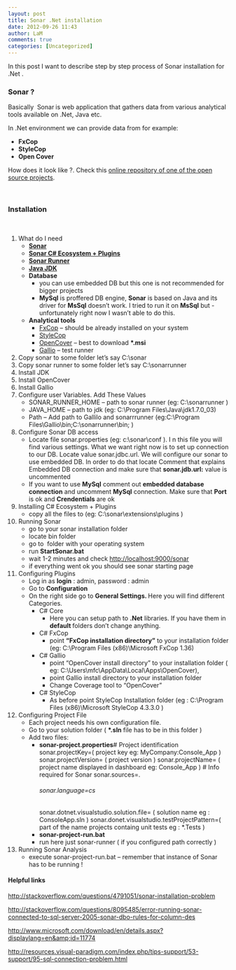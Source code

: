 ```yaml
---
layout: post
title: Sonar .Net installation
date: 2012-09-26 11:43
author: LaM
comments: true
categories: [Uncategorized]
---
```

In this post I want to describe step by step process of Sonar installation for .Net .
<h3>Sonar ?</h3>
Basically  Sonar<strong> </strong>is web application that gathers data from various analytical tools available on .Net, Java <strong></strong>etc.

In .Net environment we can provide data from for example:
<ul>
	<li><strong>FxCop </strong></li>
	<li><strong>StyleCop </strong></li>
	<li><strong>Open Cover </strong></li>
</ul>
How does it look like ?. Check this <a href="http://nemo.sonarsource.org/">online repository of one of the open source projects</a>.

&nbsp;
<h3>Installation</h3>
&nbsp;
<ol>
	<li>What do I need
<ul>
	<li><a href="http://www.sonarsource.org/downloads/"><strong>Sonar</strong></a><strong> </strong></li>
	<li><a href="http://docs.codehaus.org/download/attachments/201228384/CSharpPluginsEcosystem-1.4.zip?version=2&amp;modificationDate=1347376166648"><strong>Sonar C# Ecosystem + Plugins</strong></a></li>
	<li><a href="http://docs.codehaus.org/display/SONAR/Installing+and+Configuring+Sonar+Runner"><strong>Sonar Runner</strong></a></li>
	<li><a href="http://www.oracle.com/technetwork/java/javase/downloads/index.html"><strong>Java JDK</strong></a></li>
	<li><strong>Database</strong>
<ul>
	<li>you can use embedded DB but this one is not recommended for bigger projects</li>
	<li><strong>MySql</strong> is proffered DB engine, <strong>Sonar</strong> is based on Java and its driver for <strong>MsSql</strong> doesn’t work. I tried to run it on <strong>MsSql</strong> but -unfortunately right now I wasn’t able to do this.</li>
</ul>
</li>
	<li><strong>Analytical tools</strong>
<ul>
	<li><a href="http://www.microsoft.com/en-us/download/details.aspx?id=6544">FxCop</a> – should be already installed on your system</li>
	<li><a href="http://stylecop.codeplex.com">StyleCop</a></li>
	<li><a href="https://github.com/sawilde/opencover/downloads">OpenCover</a> – best to download <strong>*.msi</strong></li>
	<li><a href="http://www.gallio.org/">Gallio</a> – test runner</li>
</ul>
</li>
</ul>
</li>
	<li>Copy sonar to some folder let’s say C:\sonar</li>
	<li>Copy sonar runner to some folder let’s say C:\sonarrunner</li>
	<li>Install JDK</li>
	<li>Install OpenCover</li>
	<li>Install Gallio</li>
	<li>Configure user Variables. Add These Values
<ul>
	<li>SONAR_RUNNER_HOME – path to sonar runner (eg: C:\sonarrunner )</li>
	<li>JAVA_HOME – path to jdk (eg: C:\Program Files\Java\jdk1.7.0_03)</li>
	<li>Path – Add path to Gallilo and sonarrrunner (eg:C:\Program Files\Gallio\bin;C:\sonarrunner\bin; )</li>
</ul>
</li>
	<li>Configure Sonar DB access
<ul>
	<li>Locate file sonar.properties (eg: c:\sonar\conf ). I n this file you will find various settings. What we want right now is to set up connection to our DB. Locate value sonar.jdbc.url. We will configure our sonar to use embedded DB. In order to do that locate Comment that explains Embedded DB connection and make sure that <strong>sonar.jdb.url:</strong> value is uncommented</li>
	<li>If you want to use <strong>MySql</strong> comment out <strong>embedded database connection</strong> and uncomment <strong>MySql</strong> connection. Make sure that <strong>Port</strong> is ok and <strong>Crendentials</strong> are ok</li>
</ul>
</li>
	<li>Installing C# Ecosystem + Plugins
<ul>
	<li>copy all the files to (eg: C:\sonar\extensions\plugins )</li>
</ul>
</li>
	<li>Running Sonar
<ul>
	<li>go to your sonar installation folder</li>
	<li>locate bin folder</li>
	<li>go to  folder with your operating system</li>
	<li>run <strong>StartSonar.bat</strong></li>
	<li>wait 1-2 minutes and check <a href="http://localhost:9000/sonar">http://localhost:9000/sonar</a></li>
	<li>if everything went ok you should see sonar starting page</li>
</ul>
</li>
	<li>Configuring Plugins
<ul>
	<li>Log in as <strong>login</strong> : admin, password : admin</li>
	<li>Go to <strong>Configuration</strong></li>
	<li>On the right side go to <strong>General Settings. </strong>Here you will find different Categories.
<ul>
	<li>C# Core
<ul>
	<li>Here you can setup path to <strong>.Net</strong> libraries. If you have them in <strong>default </strong>folders don’t change anything.</li>
</ul>
</li>
	<li>C# FxCop
<ul>
	<li>point <strong>“FxCop installation directory”</strong> to your installation folder (eg: C:\Program Files (x86)\Microsoft FxCop 1.36)</li>
</ul>
</li>
	<li>C# Gallio
<ul>
	<li>point “OpenCover install directory” to your installation folder ( eg: C:\Users\mfc\AppData\Local\Apps\OpenCover),</li>
	<li>point Gallio install directory to your installation folder</li>
	<li>Change Coverage tool to “OpenCover”</li>
</ul>
</li>
	<li>C# StyleCop
<ul>
	<li>As before point StyleCop Installation folder (eg : C:\Program Files (x86)\Microsoft StyleCop 4.3.3.0 )</li>
</ul>
</li>
</ul>
</li>
</ul>
</li>
	<li>Configuring Project File
<ul>
	<li>Each project needs his own configuration file.</li>
	<li>Go to your solution folder ( <strong>*.sln</strong> file has to be in this folder )</li>
	<li>Add two files:
<ul>
	<li><strong>sonar-project.properties</strong># Project identification
sonar.projectKey=( project key eg: MyCompany:Console_App )
sonar.projectVersion= ( project version )
sonar.projectName= ( project name displayed in dashboard eg: Console_App )
# Info required for Sonar
sonar.sources=.&nbsp;
<h6>sonar.language=cs</h6>
sonar.dotnet.visualstudio.solution.file= ( solution name eg : ConsoleApp.sln )
sonar.donet.visualstudio.testProjectPattern=( part of the name projects containg unit tests eg : *.Tests )</li>
	<li><strong>sonar-project-run.bat</strong></li>
	<li>run here just sonar-runner ( if you configured path correctly )</li>
</ul>
</li>
</ul>
</li>
	<li>Running Sonar Analysis
<ul>
	<li>execute sonar-project-run.bat – remember that instance of Sonar has to be running !</li>
</ul>
</li>
</ol>
<h4>Helpful links</h4>
<a href="http://stackoverflow.com/questions/4791051/sonar-installation-problem">http://stackoverflow.com/questions/4791051/sonar-installation-problem</a>

<a href="http://stackoverflow.com/questions/8095485/error-running-sonar-connected-to-sql-server-2005-sonar-dbo-rules-for-column-des">http://stackoverflow.com/questions/8095485/error-running-sonar-connected-to-sql-server-2005-sonar-dbo-rules-for-column-des</a>

<a href="http://www.microsoft.com/download/en/details.aspx?displaylang=en&amp;id=11774">http://www.microsoft.com/download/en/details.aspx?displaylang=en&amp;id=11774</a>

<a href="http://resources.visual-paradigm.com/index.php/tips-support/53-support/95-sql-connection-problem.html">http://resources.visual-paradigm.com/index.php/tips-support/53-support/95-sql-connection-problem.html</a>
